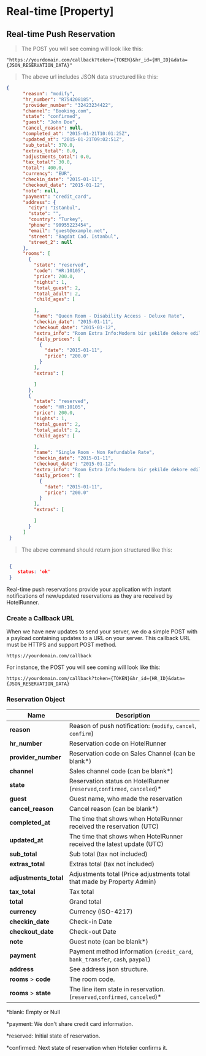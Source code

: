 # Real-time [Property]

## Real-time Push Reservation

> The POST you will see coming will look like this:

```shell
"https://yourdomain.com/callback?token={TOKEN}&hr_id={HR_ID}&data={JSON_RESERVATION_DATA}"
```

> The above url includes JSON data structured like this:

```json
{
      "reason": "modify",
      "hr_number": "R754208185",
      "provider_number": "32423234422",
      "channel": "Booking.com",
      "state": "confirmed",
      "guest": "John Doe",
      "cancel_reason": null,
      "completed_at": "2015-01-21T10:01:25Z",
      "updated_at": "2015-01-21T09:02:51Z",
      "sub_total": 370.0,
      "extras_total": 0.0,
      "adjustments_total": 0.0,
      "tax_total": 30.0,
      "total": 400.0,
      "currency": "EUR",
      "checkin_date": "2015-01-11",
      "checkout_date": "2015-01-12",
      "note": null,
      "payment": "credit_card",
      "address": {
        "city": "Istanbul",
        "state": "",
        "country": "Turkey",
        "phone": "90955223454",
        "email": "guest@example.net",
        "street": "Bagdat Cad. Istanbul",
        "street_2": null
      },
      "rooms": [
        {
          "state": "reserved",
          "code": "HR:10105",
          "price": 200.0,
          "nights": 1,
          "total_guest": 2,
          "total_adult": 2,
          "child_ages": [

          ],
          "name": "Queen Room - Disability Access - Deluxe Rate",
          "checkin_date": "2015-01-11",
          "checkout_date": "2015-01-12",
          "extra_info": "Room Extra Info:Modern bir şekilde dekore edilmiş bu stüdyoda çalışma masası ve özel banyo bulunmaktadır.\nMeal Plan:Kahvaltı oda fiyatına dahildir.\nNon-Smoking Room",
          "daily_prices": [
            {
              "date": "2015-01-11",
              "price": "200.0"
            }
          ],
          "extras": [

          ]
        },
        {
          "state": "reserved",
          "code": "HR:10105",
          "price": 200.0,
          "nights": 1,
          "total_guest": 2,
          "total_adult": 2,
          "child_ages": [

          ],
          "name": "Single Room - Non Refundable Rate",
          "checkin_date": "2015-01-11",
          "checkout_date": "2015-01-12",
          "extra_info": "Room Extra Info:Modern bir şekilde dekore edilmiş bu stüdyoda çalışma masası ve özel banyo bulunmaktadır.\nMeal Plan:Kahvaltı oda fiyatına dahildir.\nNon-Smoking Room",
          "daily_prices": [
            {
              "date": "2015-01-11",
              "price": "200.0"
            }
          ],
          "extras": [

          ]
        }
      ]
 }


```

> The above command should return json structured like this:

```json

 {
	status: 'ok'
 }

```

Real-time push reservations provide your application with instant notifications of new/updated reservations as
they are received by HotelRunner.

### Create a Callback URL

When we have new updates to send your server, we do a simple POST with a payload containing updates to a URL on your server.
This callback URL must be HTTPS and support POST method.

`https://yourdomain.com/callback`

For instance, the POST you will see coming will look like this:

`https://yourdomain.com/callback?token={TOKEN}&hr_id={HR_ID}&data={JSON_RESERVATION_DATA}`


### Reservation Object

Name | Description
------------ | ------
**reason** | Reason of push notification: (`modify`, `cancel`, `confirm`)
**hr_number** | Reservation code on HotelRunner
**provider_number** | Reservation code on Sales Channel (can be blank*)
**channel** | Sales channel code (can be blank*)
**state** | Reservation status on HotelRunner (`reserved`,`confirmed`, `canceled`)*
**guest** | Guest name, who made the reservation
**cancel_reason** | Cancel reason (can be blank*)
**completed_at** | The time that shows when HotelRunner received the reservation (UTC)
**updated_at** | The time that shows when HotelRunner received the latest update (UTC)
**sub_total** | Sub total (tax not included)
**extras_total** | Extras total (tax not included)
**adjustments_total** | Adjustments total (Price adjustments total that made by Property Admin)
**tax_total** | Tax total
**total** | Grand total
**currency** | Currency (ISO-4217)
**checkin_date** | Check-in Date
**checkout_date** | Check-out Date
**note** | Guest note (can be blank*)
**payment** | Payment method information (`credit_card`, `bank_transfer`, `cash`, `paypal`)
**address** | See address json structure.
**rooms** > **code** | The room code.
**rooms** > **state** | The line item state in reservation. (`reserved`,`confirmed`, `canceled`)*



*blank: Empty or Null

*payment: We don't share credit card information.

*reserved: Initial state of reservation.

*confirmed: Next state of reservation when Hotelier confirms it.

